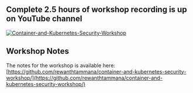 ## Complete 2.5 hours of workshop recording is up on YouTube channel 

[![Container-and-Kubernetes-Security-Workshop](https://pbs.twimg.com/media/FZHQG5eXkAAmTWu?format=jpg&name=large)](https://www.youtube.com/watch?v=ka0C09CAfho)

## Workshop Notes

The notes for the workshop is available here: [https://github.com/rewanthtammana/container-and-kubernetes-security-workshop/](https://github.com/rewanthtammana/container-and-kubernetes-security-workshop/)
